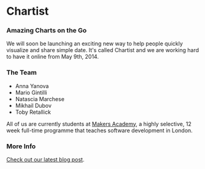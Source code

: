 # Chartist

### Amazing Charts on the Go
We will soon be launching an exciting new way to help people quickly visualize and share simple date. It's called Chartist
and we are working hard to have it online from May 9th, 2014.

### The Team
- Anna Yanova
- Mario Gintilli
- Natascia Marchese
- Mikhail Dubov
- Toby Retallick

All of us are currently students at [Makers Academy](http://www.makersacademy.com), a highly selective, 12 week full-time programme that teaches software development in London.

### More Info
[Check out our latest blog post](http://digitalmaker.ghost.io/2014/04/27/the-final-push/).
